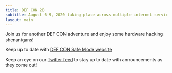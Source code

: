 ```yaml
---
title: DEF CON 28
subtitle: August 6-9, 2020 taking place across multiple internet services. See the DEF CON website for up to date information.
layout: main
---
```


Join us for another DEF CON adventure and enjoy some hardware hacking shenanigans!

Keep up to date with [DEF CON Safe Mode website](https://defcon.org/)

Keep an eye on our [Twitter feed](https://twitter.com/DC_HHV) to stay up to date with announcements as they come out!
